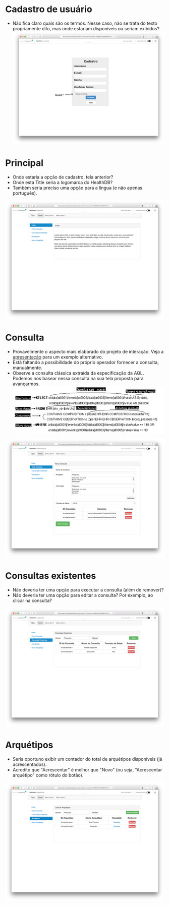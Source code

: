 # Cadastro de usuário

- Não fica claro quais são os termos. Nesse caso, não se trata do texto propriamente dito, mas onde estariam disponíveis ou seriam exibidos?
![](2-cadastro.png)

# Principal

- Onde estaria a opção de cadastro, tela anterior?
- Onde está Title seria a logomarca do HealthDB?
- Também seria preciso uma opção para a língua (e não apenas português).

![](3-principal.png)

# Consulta
- Provavelmente o aspecto mais elaborado do projeto de interação. Veja a [apresentação](https://www.slideshare.net/borutf/querying-ehr-data-with-archetype-query-language) para um exemplo alternativo.
- Está faltando a possibilidade do próprio operador fornecer a consulta, manualmente. 
- Observe a consulta clássica extraída da especificação da AQL. Podemos nos basear nessa consulta na sua tela proposta para avançarmos. ![](aql.png)

![](4-cria-consulta.png)

# Consultas existentes
- Não deveria ter uma opção para executar a consulta (além de remover)?
- Não deveria ter uma opção para editar a consulta? Por exemplo, ao clicar na consulta?

![](5-consultas-existentes.png)

# Arquétipos
- Seria oportuno exibir um contador do total de arquétipos disponíveis (já acrescentados).
- Acredito que "Acrescentar" é melhor que "Novo" (ou seja, "Acrescentar arquétipo" como rótulo do botão).

![](6-arquetipos.png)
